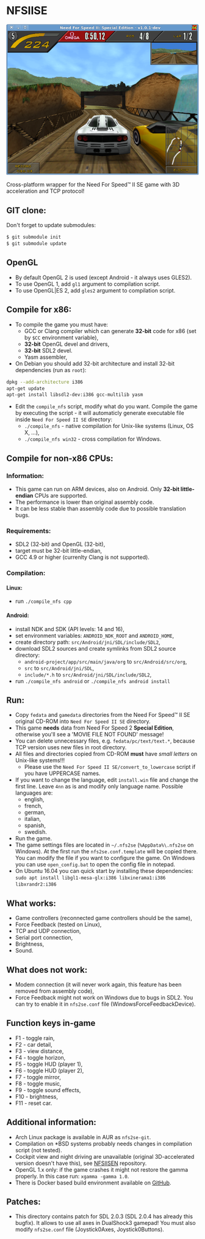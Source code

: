 NFSIISE
=======

![Screenshot](https://raw.githubusercontent.com/zaps166/GitHubCommonContents/master/Screenshots/NFSIISE.png)

Cross-platform wrapper for the Need For Speed™ II SE game with 3D acceleration and TCP protocol!

## GIT clone:

Don't forget to update submodules:
```sh
$ git submodule init
$ git submodule update
```

## OpenGL

* By default OpenGL 2 is used (except Android - it always uses GLES2).
* To use OpenGL 1, add `gl1` argument to compilation script.
* To use OpenGL|ES 2, add `gles2` argument to compilation script.

## Compile for x86:

* To compile the game you must have:
  * GCC or Clang compiler which can generate **32-bit** code for x86 (set by `$CC` environment variable),
  * **32-bit** OpenGL devel and drivers,
  * **32-bit** SDL2 devel.
  * Yasm assembler,
* On Debian you should add 32-bit architecture and install 32-bit dependencies (run as `root`):
```sh
dpkg --add-architecture i386
apt-get update
apt-get install libsdl2-dev:i386 gcc-multilib yasm
```
* Edit the `compile_nfs` script, modify what do you want. Compile the game by executing the script - it will automaticly generate executable file inside `Need For Speed II SE` directory:
  * `./compile_nfs` - native compilation for Unix-like systems (Linux, OS X, ...),
  * `./compile_nfs win32` - cross compilation for Windows.

## Compile for non-x86 CPUs:

### Information:
* This game can run on ARM devices, also on Android. Only **32-bit little-endian** CPUs are supported.
* The performance is lower than original assembly code.
* It can be less stable than assembly code due to possible translation bugs.

### Requirements:
* SDL2 (32-bit) and OpenGL (32-bit),
* target must be 32-bit little-endian,
* GCC 4.9 or higher (currenlty Clang is not supported).

### Compilation:

#### Linux:
* run `./compile_nfs cpp`

#### Android:
* install NDK and SDK (API levels: 14 and 16),
* set environment variables: `ANDROID_NDK_ROOT` and `ANDROID_HOME`,
* create directory path: `src/Android/jni/SDL/include/SDL2`,
* download SDL2 sources and create symlinks from SDL2 source directory:
  * `android-project/app/src/main/java/org` to `src/Android/src/org`,
  * `src` to `src/Android/jni/SDL`,
  * `include/*.h` to `src/Android/jni/SDL/include/SDL2`,
* run `./compile_nfs android` or `./compile_nfs android install`

## Run:

* Copy `fedata` and `gamedata` directories from the Need For Speed™ II SE original CD-ROM into `Need For Speed II SE` directory.
* This game **needs** data from Need For Speed 2 **Special Edition**, otherwise you'll see a 'MOVIE FILE NOT FOUND' message!
* You can delete unnecessary files, e.g. `fedata/pc/text/text.*`, because TCP version uses new files in root directory.
* All files and directories copied from CD-ROM **must** have *small letters* on Unix-like systems!!!
  * Please use the `Need For Speed II SE/convert_to_lowercase` script if you have UPPERCASE names.
* If you want to change the language, edit `install.win` file and change the first line. Leave `4nn` as is and modify only language name. Possible languages are:
  * english,
  * french,
  * german,
  * italian,
  * spanish,
  * swedish.
* Run the game.
* The game settings files are located in `~/.nfs2se` (`%AppData%\.nfs2se` on Windows). At the first run the `nfs2se.conf.template` will be copied there. You can modify the file if you want to configure the game. On Windows you can use `open_config.bat` to open the config file in notepad.
* On Ubuntu 16.04 you can quick start by installing these dependencies:
    `sudo apt install libgl1-mesa-glx:i386 libxinerama1:i386 libxrandr2:i386`

## What works:

* Game controllers (reconnected game controllers should be the same),
* Force Feedback (tested on Linux),
* TCP and UDP connection,
* Serial port connection,
* Brightness,
* Sound.

## What does not work:

* Modem connection (it will never work again, this feature has been removed from assembly code),
* Force Feedback might not work on Windows due to bugs in SDL2. You can try to enable it in `nfs2se.conf` file (WindowsForceFeedbackDevice).

## Function keys in-game

* F1  - toggle rain,
* F2  - car detail,
* F3  - view distance,
* F4  - toggle horizon,
* F5  - toggle HUD (player 1),
* F6  - toggle HUD (player 2),
* F7  - toggle mirror,
* F8  - toggle music,
* F9  - toggle sound effects,
* F10 - brightness,
* F11 - reset car.

## Additional information:

* Arch Linux package is available in AUR as `nfs2se-git`.
* Compilation on *BSD systems probably needs changes in compilation script (not tested).
* Cockpit view and night driving are unavailable (original 3D-accelerated version doesn't have this), see [NFSIISEN](https://github.com/zaps166/NFSIISEN) repository.
* OpenGL 1.x only: if the game crashes it might not restore the gamma properly. In this case run: `xgamma -gamma 1.0`.
* There is Docker based build environment available on [GitHub](https://github.com/thomas-mc-work/nfsiise-build-env).

## Patches:

* This directory contains patch for SDL 2.0.3 (SDL 2.0.4 has already this bugfix). It allows to use all axes in DualShock3 gamepad! You must also modify `nfs2se.conf` file (Joystick0Axes, Joystick0Buttons).
